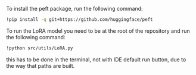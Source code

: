 To install the peft package, run the following command:
```bash
!pip install -q git+https://github.com/huggingface/peft
```

To run the LoRA model you need to be at the root of the repository and run the following command:
```bash
!python src/utils/LoRA.py
```
this has to be done in the terminal, not with IDE default run button, due to the way that paths are built.

